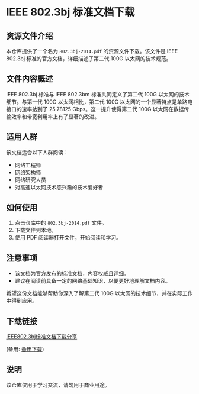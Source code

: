# IEEE 802.3bj 标准文档下载

## 资源文件介绍

本仓库提供了一个名为 `802.3bj-2014.pdf` 的资源文件下载。该文件是 IEEE 802.3bj 标准的官方文档，详细描述了第二代 100G 以太网的技术规范。

## 文件内容概述

IEEE 802.3bj 标准与 IEEE 802.3bm 标准共同定义了第二代 100G 以太网的技术细节。与第一代 100G 以太网相比，第二代 100G 以太网的一个显著特点是单路电接口的速率达到了 25.78125 Gbps。这一提升使得第二代 100G 以太网在数据传输效率和带宽利用率上有了显著的改进。

## 适用人群

该文档适合以下人群阅读：

- 网络工程师
- 网络架构师
- 网络研究人员
- 对高速以太网技术感兴趣的技术爱好者

## 如何使用

1. 点击仓库中的 `802.3bj-2014.pdf` 文件。
2. 下载文件到本地。
3. 使用 PDF 阅读器打开文件，开始阅读和学习。

## 注意事项

- 该文档为官方发布的标准文档，内容权威且详细。
- 建议在阅读前具备一定的网络基础知识，以便更好地理解文档内容。

希望这份文档能够帮助你深入了解第二代 100G 以太网的技术细节，并在实际工作中得到应用。

## 下载链接
[IEEE802.3bj标准文档下载分享](https://pan.quark.cn/s/f7ea07c25d10) 

(备用: [备用下载](https://pan.baidu.com/s/1LmDGh_lICUJYRB5ItYB7oA?pwd=1234))

## 说明

该仓库仅用于学习交流，请勿用于商业用途。

